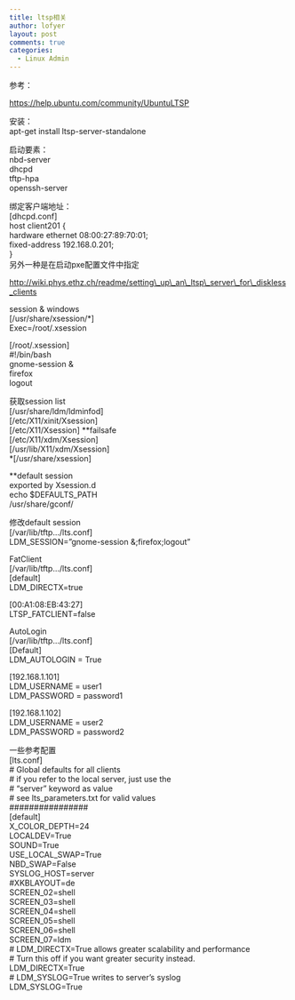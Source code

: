 ```yaml
---
title: ltsp相关
author: lofyer
layout: post
comments: true
categories:
  - Linux Admin
---
```

参考：

https://help.ubuntu.com/community/UbuntuLTSP

安装：  
apt-get install ltsp-server-standalone

启动要素：  
nbd-server  
dhcpd  
tftp-hpa  
openssh-server

绑定客户端地址：  
[dhcpd.conf]  
host client201 {  
hardware ethernet 08:00:27:89:70:01;  
fixed-address 192.168.0.201;  
}  
另外一种是在启动pxe配置文件中指定

http://wiki.phys.ethz.ch/readme/setting\_up\_an\_ltsp\_server\_for\_diskless_clients

session & windows  
[/usr/share/xsession/*]  
Exec=/root/.xsession

[/root/.xsession]  
#!/bin/bash  
gnome-session &  
firefox  
logout

获取session list  
[/usr/share/ldm/ldminfod]  
[/etc/X11/xinit/Xsession]  
[/etc/X11/Xsession] **failsafe  
[/etc/X11/xdm/Xsession]  
[/usr/lib/X11/xdm/Xsession]  
*[/usr/share/xsession]

**default session  
exported by Xsession.d  
echo $DEFAULTS_PATH  
/usr/share/gconf/

修改default session  
[/var/lib/tftp.../lts.conf]  
LDM_SESSION=&#8221;gnome-session &;firefox;logout&#8221;

FatClient  
[/var/lib/tftp.../lts.conf]  
[default]  
LDM_DIRECTX=true

[00:A1:08:EB:43:27]  
LTSP_FATCLIENT=false

AutoLogin  
[/var/lib/tftp.../lts.conf]  
[Default]  
LDM_AUTOLOGIN = True

[192.168.1.101]  
LDM_USERNAME = user1  
LDM_PASSWORD = password1

[192.168.1.102]  
LDM_USERNAME = user2  
LDM_PASSWORD = password2

一些参考配置  
[lts.conf]  
\# Global defaults for all clients  
\# if you refer to the local server, just use the  
\# &#8220;server&#8221; keyword as value  
\# see lts_parameters.txt for valid values  
################  
[default]  
X\_COLOR\_DEPTH=24  
LOCALDEV=True  
SOUND=True  
USE\_LOCAL\_SWAP=True  
NBD_SWAP=False  
SYSLOG_HOST=server  
#XKBLAYOUT=de  
SCREEN_02=shell  
SCREEN_03=shell  
SCREEN_04=shell  
SCREEN_05=shell  
SCREEN_06=shell  
SCREEN_07=ldm  
\# LDM_DIRECTX=True allows greater scalability and performance  
\# Turn this off if you want greater security instead.  
LDM_DIRECTX=True  
\# LDM_SYSLOG=True writes to server&#8217;s syslog  
LDM_SYSLOG=True
